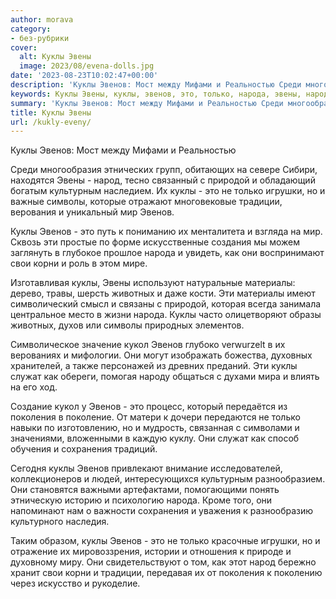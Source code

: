 ```yaml
---
author: morava
category:
- без-рубрики
cover:
  alt: Куклы Эвены
  image: 2023/08/evena-dolls.jpg
date: '2023-08-23T10:02:47+00:00'
description: 'Куклы Эвенов: Мост между Мифами и Реальностью Среди многообразия этнических групп, обитающих на севере Сибири, находятся Эвены - народ, тесно связанный...'
keywords: Куклы Эвены, куклы, эвенов, это, только, народа, эвены, народ, природой, культурным, игрушки, символы, традиции, мир, свои, корни
summary: 'Куклы Эвенов: Мост между Мифами и Реальностью Среди многообразия этнических групп, обитающих на севере Сибири, находятся Эвены - народ, тесно связанный...'
title: Куклы Эвены
url: /kukly-eveny/
---
```


Куклы Эвенов: Мост между Мифами и Реальностью

Среди многообразия этнических групп, обитающих на севере Сибири, находятся Эвены \- народ, тесно связанный с природой и обладающий богатым культурным наследием. Их куклы \- это не только игрушки, но и важные символы, которые отражают многовековые традиции, верования и уникальный мир Эвенов.

Куклы Эвенов \- это путь к пониманию их менталитета и взгляда на мир. Сквозь эти простые по форме искусственные создания мы можем заглянуть в глубокое прошлое народа и увидеть, как они воспринимают свои корни и роль в этом мире.

Изготавливая куклы, Эвены используют натуральные материалы: дерево, травы, шерсть животных и даже кости. Эти материалы имеют символический смысл и связаны с природой, которая всегда занимала центральное место в жизни народа. Куклы часто олицетворяют образы животных, духов или символы природных элементов.

Символическое значение кукол Эвенов глубоко verwurzelt в их верованиях и мифологии. Они могут изображать божества, духовных хранителей, а также персонажей из древних преданий. Эти куклы служат как обереги, помогая народу общаться с духами мира и влиять на его ход.

Создание кукол у Эвенов \- это процесс, который передаётся из поколения в поколение. От матери к дочери передаются не только навыки по изготовлению, но и мудрость, связанная с символами и значениями, вложенными в каждую куклу. Они служат как способ обучения и сохранения традиций.

Сегодня куклы Эвенов привлекают внимание исследователей, коллекционеров и людей, интересующихся культурным разнообразием. Они становятся важными артефактами, помогающими понять этническую историю и психологию народа. Кроме того, они напоминают нам о важности сохранения и уважения к разнообразию культурного наследия.

Таким образом, куклы Эвенов \- это не только красочные игрушки, но и отражение их мировоззрения, истории и отношения к природе и духовному миру. Они свидетельствуют о том, как этот народ бережно хранит свои корни и традиции, передавая их от поколения к поколению через искусство и рукоделие.